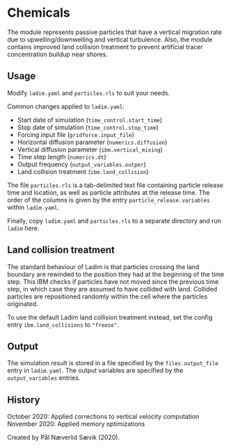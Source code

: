 # Chemicals

The module represents passive particles that have a vertical migration rate due
to upwelling/downwelling and vertical turbulence. Also, the module contains
improved land collision treatment to prevent artificial tracer concentration
buildup near shores.


## Usage

Modify `ladim.yaml` and `particles.rls` to suit your needs.

Common changes applied to `ladim.yaml`:
- Start date of simulation (`time_control.start_time`)
- Stop date of simulation (`time_control.stop_time`)
- Forcing input file (`gridforce.input_file`)
- Horizontal diffusion parameter (`numerics.diffusion`)
- Vertical diffusion parameter (`ibm.vertical_mixing`)
- Time step length (`numerics.dt`)
- Output frequency (`output_variables.outper`)
- Land collision treatment (`ibm.land_collision`)

The file `particles.rls` is a tab-delimited text file containing particle
release time and location, as well as particle attributes at the release time.
The order of the columns is given by the entry `particle_release.variables`
within `ladim.yaml`.

Finally, copy `ladim.yaml` and `particles.rls` to a separate directory and
run `ladim` here.


## Land collision treatment

The standard behaviour of Ladim is that particles crossing the land boundary
are rewinded to the position they had at the beginning of the time step. This
IBM checks if particles have not moved since the previous time step, in which
case they are assumed to have collided with land. Collided particles are
repositioned randomly within the cell where the particles originated.

To use the default Ladim land collision treatment instead, set the config entry
`ibm.land_collisions` to `"freeze"`.


## Output

The simulation result is stored in a file specified by the `files.output_file`
entry in `ladim.yaml`. The output variables are specified by the
`output_variables` entries. 


## History

October 2020: Applied corrections to vertical velocity computation
November 2020: Applied memory optimizations

Created by Pål Næverlid Sævik (2020).
